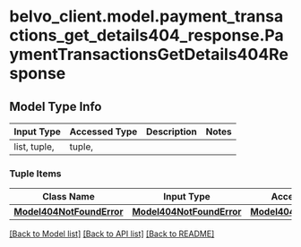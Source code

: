 # belvo_client.model.payment_transactions_get_details404_response.PaymentTransactionsGetDetails404Response

## Model Type Info
Input Type | Accessed Type | Description | Notes
------------ | ------------- | ------------- | -------------
list, tuple,  | tuple,  |  | 

### Tuple Items
Class Name | Input Type | Accessed Type | Description | Notes
------------- | ------------- | ------------- | ------------- | -------------
[**Model404NotFoundError**](Model404NotFoundError.md) | [**Model404NotFoundError**](Model404NotFoundError.md) | [**Model404NotFoundError**](Model404NotFoundError.md) |  | 

[[Back to Model list]](../../README.md#documentation-for-models) [[Back to API list]](../../README.md#documentation-for-api-endpoints) [[Back to README]](../../README.md)

